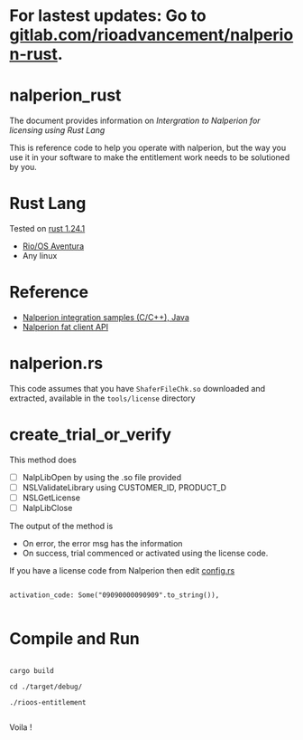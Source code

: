 # For lastest updates: Go to [gitlab.com/rioadvancement/nalperion-rust](https://gitlab.com/rioadvancement/nalperion-rust.git).

# nalperion_rust

The document provides information on *Intergration to Nalperion for licensing using Rust Lang*

This is reference code to help you operate with nalperion, but the way you use it in your software to make the entitlement work needs to be solutioned by you.

# Rust Lang

Tested on [rust 1.24.1](https://rust-lang.org) 

- [Rio/OS Aventura](http://rio.digital)
- Any linux

# Reference

- [Nalperion integration samples (C/C++), Java](https://naldoc.atlassian.net/wiki/spaces/NND/pages/426012/Application+Integration)
- [Nalperion fat client API](https://naldoc.atlassian.net/wiki/spaces/NND/pages/426049/Developers+API+Latest)

# nalperion.rs 

This code assumes that you have `ShaferFileChk.so` downloaded and extracted, available in the `tools/license` directory

# create_trial_or_verify

This method does 

- [ ] NalpLibOpen by using the .so file provided
- [ ] NSLValidateLibrary using CUSTOMER_ID, PRODUCT_D
- [ ] NSLGetLicense 
- [ ] NalpLibClose

The output of the method is

- On error, the error msg has the information
- On success, trial commenced or activated using the license code.

If you have a license code from Nalperion then edit [config.rs](https://github.com/rioadvancement/nalperion_rust/blob/master/src/config.rs)

```

activation_code: Some("09090000090909".to_string()),


```

# Compile and Run

```

cargo build

cd ./target/debug/

./rioos-entitlement


```

Voila !

